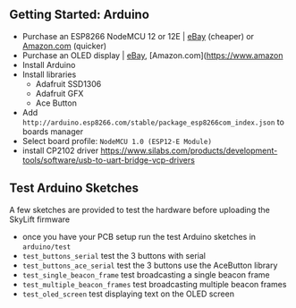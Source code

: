## Getting Started: Arduino

- Purchase an ESP8266 NodeMCU 12 or 12E | [eBay](http://www.ebay.com/itm/NodeMcu-Lua-WIFI-Internet-Things-development-board-based-ESP8266-CP2102-module-/201542946669?hash=item2eece54f6d:g:EOIAAOSw4q9XT5mo) (cheaper) or [Amazon.com](https://www.amazon.com/HiLetgo-Version-NodeMCU-Internet-Development/dp/B010O1G1ES/) (quicker)
- Purchase an OLED display | [eBay](http://www.ebay.com/itm/0-96-I2C-IIC-SPI-Serial-128X64-White-OLED-LCD-LED-Display-Module-for-Arduino-/201428440360?hash=item2ee6121528:g:MOYAAOSwv0tVeD0N), [Amazon.com](https://www.amazon
- Install Arduino
- Install libraries
	- Adafruit SSD1306
	- Adafruit GFX
	- Ace Button
- Add `http://arduino.esp8266.com/stable/package_esp8266com_index.json` to boards manager
- Select board profile: `NodeMCU 1.0 (ESP12-E Module)`
- install CP2102 driver https://www.silabs.com/products/development-tools/software/usb-to-uart-bridge-vcp-drivers

## Test Arduino Sketches

A few sketches are provided to test the hardware before uploading the SkyLift firmware

- once you have your PCB setup run the test Arduino sketches in `arduino/test`
- `test_buttons_serial` test the 3 buttons with serial
- `test_buttons_ace_serial` test the 3 buttons use the AceButton library
- `test_single_beacon_frame` test broadcasting a single beacon frame
- `test_multiple_beacon_frames` test broadcasting multiple beacon frames
- `test_oled_screen` test displaying text on the OLED screen